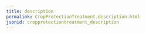 ```yaml
---
title: description
permalink: CropProtectionTreatment.description.html
jsonid: cropprotectiontreatment_description
---
```

